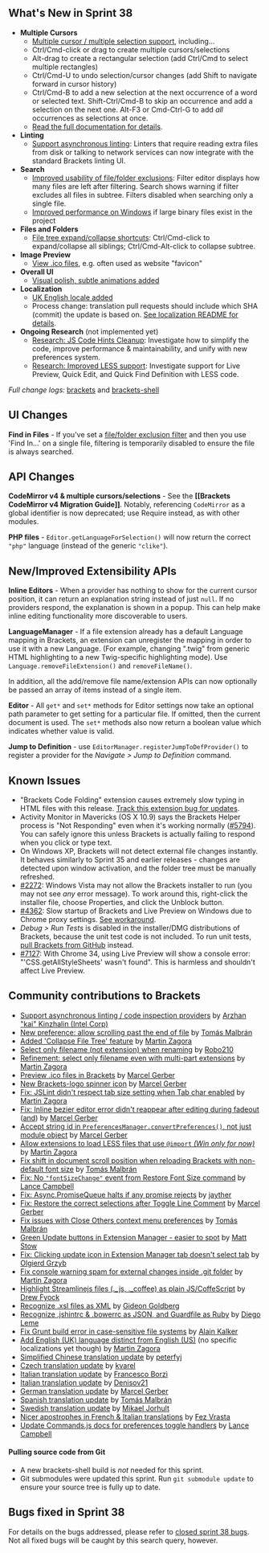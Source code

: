 What's New in Sprint 38
-----------------------
* **Multiple Cursors**
    * [Multiple cursor / multiple selection support](https://trello.com/c/g58aNzCz/1187-finish-multiple-selection-multiple-cursor-support), including...
    * Ctrl/Cmd-click or drag to create multiple cursors/selections
    * Alt-drag to create a rectangular selection (add Ctrl/Cmd to select multiple rectangles)
    * Ctrl/Cmd-U to undo selection/cursor changes (add Shift to navigate forward in cursor history)
    * Ctrl/Cmd-B to add a new selection at the next occurrence of a word or selected text. Shift-Ctrl/Cmd-B to skip an occurrence and add a selection on the next one. Alt-F3 or Cmd-Ctrl-G to add _all_ occurrences as selections at once.
    * [Read the full documentation for details](https://github.com/adobe/brackets/wiki/Working-with-Multiple-Selections).
* **Linting**
    * [Support asynchronous linting](https://github.com/adobe/brackets/pull/6530): Linters that require reading extra files from disk or talking to network services can now integrate with the standard Brackets linting UI.
* **Search**
    * [Improved usability of file/folder exclusions](https://github.com/adobe/brackets/pull/7400): Filter editor displays how many files are left after filtering. Search shows warning if filter excludes all files in subtree. Filters disabled when searching only a single file.
    * [Improved performance on Windows](https://github.com/adobe/brackets/pull/7290) if large binary files exist in the project
* **Files and Folders**
    * [File tree expand/collapse shortcuts](https://github.com/adobe/brackets/pull/7026/files): Ctrl/Cmd-click to expand/collapse all siblings; Ctrl/Cmd-Alt-click to collapse subtree.
* **Image Preview**
    * [View .ico files](https://github.com/adobe/brackets/pull/7201), e.g. often used as website "favicon"
* **Overall UI**
    * [Visual polish, subtle animations added](https://github.com/adobe/brackets/pull/5921)
* **Localization**
    * [UK English locale added](https://github.com/adobe/brackets/pull/7333)
    * Process change: translation pull requests should include which SHA (commit) the update is based on.  [See localization README for details](https://github.com/adobe/brackets/blob/master/src/nls/README.md).
* **Ongoing Research** (not implemented yet)
    * [Research: JS Code Hints Cleanup](https://trello.com/c/heHZlATB/1158-research-js-code-hints-cleanup): Investigate how to simplify the code, improve performance & maintainability, and unify with new preferences system.
    * [Research: Improved LESS support](https://trello.com/c/qv5gTqXp/1163-s-research-early-less-support): Investigate support for Live Preview, Quick Edit, and Quick Find Definition with LESS code.

_Full change logs:_ [brackets](https://github.com/adobe/brackets/compare/sprint-37...sprint-38#commits_bucket) and [brackets-shell](https://github.com/adobe/brackets-shell/compare/sprint-37...sprint-38#commits_bucket)


UI Changes
----------
**Find in Files** - If you've set a [file/folder exclusion filter](https://github.com/adobe/brackets/wiki/Using-File-Filters) and then you use 'Find In...' on a single file, filtering is temporarily disabled to ensure the file is always searched.


API Changes
-----------
**CodeMirror v4 & multiple cursors/selections** - See the **[[Brackets CodeMirror v4 Migration Guide]]**. Notably, referencing `CodeMirror` as a global identifier is now deprecated; use Require instead, as with other modules.

**PHP files** - `Editor.getLanguageForSelection()` will now return the correct `"php"` language (instead of the generic `"clike"`).

New/Improved Extensibility APIs
-------------------------------
**Inline Editors** - When a provider has nothing to show for the current cursor position, it can return an explanation string instead of just `null`. If no providers respond, the explanation is shown in a popup. This can help make inline editing functionality more discoverable to users.

**LanguageManager** - If a file extension already has a default Language mapping in Brackets, an extension can unregister the mapping in order to use it with a new Language. (For example, changing ".twig" from generic HTML highlighting to a new Twig-specific highlighting mode). Use `Language.removeFileExtension()` and `removeFileName()`.

In addition, all the add/remove file name/extension APIs can now optionally be passed an array of items instead of a single item.

**Editor** - All `get*` and `set*` methods for Editor settings now take an optional path parameter to get setting for a particular file. If omitted, then the current document is used. The `set*` methods also now return a boolean value which indicates whether value is valid.

**Jump to Definition** - use `EditorManager.registerJumpToDefProvider()` to register a provider for the _Navigate > Jump to Definition_ command.


Known Issues
------------
* "Brackets Code Folding" extension causes extremely slow typing in HTML files with this release. [Track this extension bug for updates](https://github.com/thehogfather/brackets-code-folding/issues/55).
* Activity Monitor in Mavericks (OS X 10.9) says the Brackets Helper process is "Not Responding" even when it's working normally ([#5794](https://github.com/adobe/brackets/issues/5794)). You can safely ignore this unless Brackets is actually failing to respond when you click or type text.
* On Windows XP, Brackets will not detect external file changes instantly. It behaves similarly to Sprint 35 and earlier releases - changes are detected upon window activation, and the folder tree must be manually refreshed.
* [#2272](https://github.com/adobe/brackets/issues/2272): Windows Vista may not allow the Brackets installer to run (you may not see _any_ error message). To work around this, right-click the installer file, choose Properties, and click the Unblock button.
* [#4362](https://github.com/adobe/brackets/issues/4362): Slow startup of Brackets and Live Preview on Windows due to Chrome proxy settings. [See workaround](https://support.google.com/chrome/answer/106010?hl=en).
* _Debug > Run Tests_ is disabled in the installer/DMG distributions of Brackets, because the unit test code is not included. To run unit tests, [pull Brackets from GitHub](https://github.com/adobe/brackets/wiki/How-to-Hack-on-Brackets#wiki-getcode) instead.
* [#7127](https://github.com/adobe/brackets/issues/7127): With Chrome 34, using Live Preview will show a console error: "'CSS.getAllStyleSheets' wasn't found". This is harmless and shouldn't affect Live Preview.


Community contributions to Brackets
-----------------------------------
* [Support asynchronous linting / code inspection providers](https://github.com/adobe/brackets/pull/6530) by [Arzhan "kai" Kinzhalin (Intel Corp)](https://github.com/busykai)
* [New preference: allow scrolling past the end of file](https://github.com/adobe/brackets/pull/7142) by [Tomás Malbrán](https://github.com/TomMalbran)
* [Added 'Collapse File Tree' feature](https://github.com/adobe/brackets/pull/7026) by [Martin Zagora](https://github.com/zaggino)
* [Select only filename (not extension) when renaming](https://github.com/adobe/brackets/pull/7209) by [Robo210](https://github.com/Robo210)
* [Refinement: select only filename even with multi-part extensions](https://github.com/adobe/brackets/pull/7242) by [Martin Zagora](https://github.com/zaggino)
* [Preview .ico files in Brackets](https://github.com/adobe/brackets/pull/7201) by [Marcel Gerber](https://github.com/SAPlayer)
* [New Brackets-logo spinner icon](https://github.com/adobe/brackets/pull/7304) by [Marcel Gerber](https://github.com/SAPlayer)
* [Fix: JSLint didn't respect tab size setting when Tab char enabled](https://github.com/adobe/brackets/pull/7243) by [Martin Zagora](https://github.com/zaggino)
* [Fix: Inline bezier editor error didn't reappear after editing during fadeout](https://github.com/adobe/brackets/pull/7235) ([and](https://github.com/adobe/brackets/pull/7248)) by [Marcel Gerber](https://github.com/SAPlayer)
* [Accept string id in `PreferencesManager.convertPreferences()`, not just module object](https://github.com/adobe/brackets/pull/7415) by [Marcel Gerber](https://github.com/SAPlayer)
* [Allow extensions to load LESS files that use `@import` _(Win only for now)_](https://github.com/adobe/brackets/pull/7230) by [Martin Zagora](https://github.com/zaggino)
* [Fix shift in document scroll position when reloading Brackets with non-default font size](https://github.com/adobe/brackets/pull/7185) by [Tomás Malbrán](https://github.com/TomMalbran)
* [Fix: No `"fontSizeChange"` event from Restore Font Size command](https://github.com/adobe/brackets/pull/7443) by [Lance Campbell](https://github.com/lkcampbell)
* [Fix: Async.PromiseQueue halts if any promise rejects](https://github.com/adobe/brackets/pull/7407) by [jayther](https://github.com/jayther)
* [Fix: Restore the correct selections after Toggle Line Comment](https://github.com/adobe/brackets/pull/7301) by [Marcel Gerber](https://github.com/SAPlayer)
* [Fix issues with Close Others context menu preferences](https://github.com/adobe/brackets/pull/7088) by [Tomás Malbrán](https://github.com/TomMalbran)
* [Green Update buttons in Extension Manager - easier to spot](https://github.com/adobe/brackets/pull/6315) by [Matt Stow](https://github.com/stowball)
* [Fix: Clicking update icon in Extension Manager tab doesn't select tab](https://github.com/adobe/brackets/pull/7287) by [Olgierd Grzyb](https://github.com/winek)
* [Fix console warning spam for external changes inside .git folder](https://github.com/adobe/brackets/pull/7332) by [Martin Zagora](https://github.com/zaggino)
* [Highlight Streamlinejs files (._js, ._coffee) as plain JS/CoffeScript](https://github.com/adobe/brackets/pull/7050) by [Drew Fyock](https://github.com/fyockm)
* [Recognize .xsl files as XML](https://github.com/adobe/brackets/pull/7210) by [Gideon Goldberg](https://github.com/gidsg)
* [Recognize .jshintrc & .bowerrc as JSON, and Guardfile as Ruby](https://github.com/adobe/brackets/pull/7249) by [Diego Leme](https://github.com/diegoleme)
* [Fix Grunt build error in case-sensitive file systems](https://github.com/adobe/brackets/pull/7253) by [Alain Kalker](https://github.com/ackalker)
* [Add English (UK) language distinct from English (US)](https://github.com/adobe/brackets/pull/7333) (no specific localizations yet though) by [Martin Zagora](https://github.com/zaggino)
* [Simplified Chinese translation update](https://github.com/adobe/brackets/pull/7259) by [peterfyj](https://github.com/peterfyj)
* [Czech translation update](https://github.com/adobe/brackets/pull/7260) by [kvarel](https://github.com/kvarel)
* [Italian translation update](https://github.com/adobe/brackets/pull/7429) by [Francesco Borzì](https://github.com/ShinDarth)
* [Italian translation update](https://github.com/adobe/brackets/pull/7468) by [Denisov21](https://github.com/Denisov21)
* [German translation update](https://github.com/adobe/brackets/pull/7468) by [Marcel Gerber](https://github.com/SAPlayer)
* [Spanish translation update](https://github.com/adobe/brackets/pull/7479) by [Tomás Malbrán](https://github.com/TomMalbran)
* [Swedish translation update](https://github.com/adobe/brackets/pull/7487) by [Mikael Jorhult](https://github.com/mikaeljorhult)
* [Nicer apostrophes in French & Italian translations](https://github.com/adobe/brackets/pull/7369) by [Fez Vrasta](https://github.com/FezVrasta)
* [Update Commands.js docs for preferences toggle handlers](https://github.com/adobe/brackets/pull/7323) by [Lance Campbell](https://github.com/lkcampbell)

#### Pulling source code from Git
* A new brackets-shell build is _not_ needed for this sprint.
* Git submodules were updated this sprint. Run `git submodule update` to ensure your source tree is fully up to date.

Bugs fixed in Sprint 38
-----------------------
For details on the bugs addressed, please refer to [closed sprint 38 bugs](https://github.com/adobe/brackets/issues?labels=&milestone=25&state=closed). Not all fixed bugs will be caught by this search query, however.
